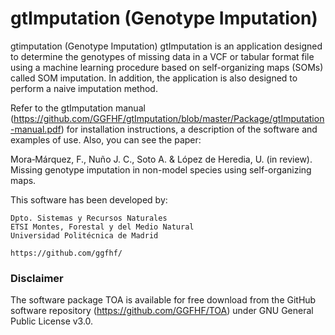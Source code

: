 # gtImputation (Genotype Imputation)

gtimputation (Genotype Imputation) gtImputation is an application designed to determine the genotypes of missing data
in a VCF or tabular format file using a machine learning procedure based on self-organizing maps (SOMs) called SOM imputation.
In addition, the application is also designed to perform a naive imputation method.

Refer to the gtImputation manual (https://github.com/GGFHF/gtImputation/blob/master/Package/gtImputation-manual.pdf)
for installation instructions, a description of the software and examples of use. Also, you can see the paper:

Mora‐Márquez, F., Nuño J. C., Soto A. & López de Heredia, U. (in review).
Missing genotype imputation in non-model species using self-organizing maps.

This software has been developed by:

    Dpto. Sistemas y Recursos Naturales
    ETSI Montes, Forestal y del Medio Natural
    Universidad Politécnica de Madrid
    
    https://github.com/ggfhf/

### Disclaimer

The software package TOA is available for free download from the GitHub software repository
(https://github.com/GGFHF/TOA) under GNU General Public License v3.0.
